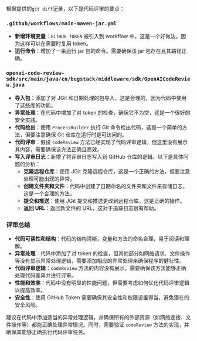 根据提供的`git diff`记录，以下是代码评审的要点：

### `.github/workflows/main-maven-jar.yml`
- **新增环境变量**：`GITHUB_TOKEN` 被引入到 workflow 中，这是一个好做法，因为这样可以在需要时复用 token。
- **运行命令**：增加了一条运行 jar 包的命令。需要确保该 jar 包存在且其路径正确。

### `openai-code-review-sdk/src/main/java/cn/bugstack/middleware/sdk/OpenAICodeReview.java`
- **导入包**：添加了对 JGit 和日期处理的包导入，这是合理的，因为代码中使用了这些库的功能。
- **异常处理**：在代码中增加了对 token 的检查，确保它不为空，这是一个很好的安全实践。
- **代码检出**：使用 `ProcessBuilder` 执行 Git 命令检出代码，这是一个简单的方法，但要注意确保 Git 仓库在运行时是可访问的。
- **代码评审**：假设 `codeReview` 方法已经实现了代码评审逻辑，但这里没有展示其内容，需要确保该方法正确且高效。
- **写入评审日志**：新增了将评审日志写入到 GitHub 仓库的逻辑。以下是具体问题的分析：
  - **克隆远程仓库**：使用 JGit 克隆远程仓库，这是一个正确的方法，但要注意处理可能出现的异常。
  - **创建文件夹和文件**：代码中创建了日期命名的文件夹和文件来存储日志，这是一个合理的方法。
  - **提交和推送**：使用 JGit 提交和推送更改到远程仓库，这是正确的操作。
  - **返回 URL**：返回新文件的 URL，这对于追踪日志很有帮助。

### 评审总结
- **代码可读性和结构**：代码的结构清晰，变量和方法的命名合理，易于阅读和理解。
- **异常处理**：代码中添加了对 token 的检查，但其他部分如网络请求、文件操作等没有显示异常处理逻辑，需要添加相应的异常处理来确保程序的健壮性。
- **代码评审逻辑**：`codeReview` 方法的内容没有展示，需要确保该方法能够正确处理代码差异并进行评审。
- **性能和效率**：代码中没有明显的性能问题，但需要考虑如何优化代码评审逻辑以提高效率。
- **安全性**：使用 GitHub Token 需要确保其安全性和权限设置得当，避免潜在的安全风险。

建议在代码中添加适当的异常处理逻辑，并确保所有的外部资源（如网络连接、文件操作等）都能正确处理异常情况。同时，需要验证 `codeReview` 方法的实现，并确保其能够正确执行代码评审任务。